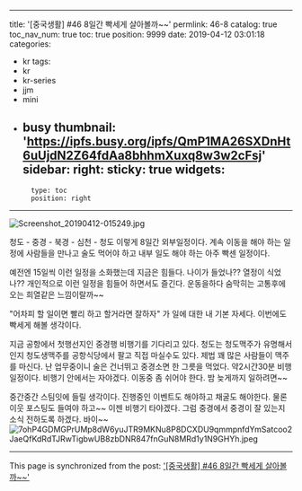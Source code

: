 
---
title: '[중국생활] #46 8일간 빡세게 살아볼까~~'
permlink: 46-8
catalog: true
toc_nav_num: true
toc: true
position: 9999
date: 2019-04-12 03:01:18
categories:
- kr
tags:
- kr
- kr-series
- jjm
- mini
- busy
thumbnail: 'https://ipfs.busy.org/ipfs/QmP1MA26SXDnHt6uUjdN2Z64fdAa8bhhmXuxq8w3w2cFsj'
sidebar:
    right:
        sticky: true
widgets:
    -
        type: toc
        position: right
---


![Screenshot_20190412-015249.jpg](https://ipfs.busy.org/ipfs/QmP1MA26SXDnHt6uUjdN2Z64fdAa8bhhmXuxq8w3w2cFsj)

 청도 - 중경 - 북경 - 심천 - 청도
이렇게 8일간 외부일정이다.
계속 이동을 해야 하는 일정에
사람들을 만나고 술도 먹어야 하고
내부 일도 해야 하는 아주 빡센 일정이다.

예전엔 15일씩 이런 일정을 소화했는데
지금은 힘들다.
나이가 들었나?? 열정이 식었나??
개인적으로 이런 일정을 힘들어 하면서도
 즐긴다. 운동을하다 숨막히는 고통후에
오는 희열같은 느낌이랄까~~

"어차피 할 일이면 빨리 하고
할거라면 잘하자" 가 일에 대한 내 기본
자세다. 이번에도 빡세게 해볼 생각이다.

지금 공항에서 첫행선지인 중경행
비행기를 기다리고 있다.
청도는 청도맥주가 유명해서인지
청도생맥주를 공항식당에서 팔고
직접 마실수도 있다. 
제법 꽤 많은 사람들이 맥주를 마신다.
난 업무중이니 술은 건너뛰고 중경소면
한 그릇을 먹었다. 약2시간30분 비행일정이다.
비행기 안에서는 자야겠다.
이동중 좀 쉬어야 한다. 밤 늦게까지 일하려면~~

중간중간 스팀잇에 들릴 생각이다.
진행중인 이벤트도 해야하고
채굴도 해야한다. 물론 이웃 포스팅도
들여야 하고~~
이젠 비행기 타야겠다.
그럼 중경에서 중경이 잘 있는지 
소식 전하도록 하겠다.  바이~~
![7ohP4GDMGPrUMp8dW6yuJTR9MKNu8P8DCXDU9qmmpnfdYmSatcoo2JaeQfKdRdTJRwTigbwUB8zbDNR847fnGuN8MRd1y1N9GHYh.jpeg](https://ipfs.busy.org/ipfs/QmanqFJTARTHs11ntL4zDA7v9wfdv8ao4n5JApszaocJDJ)



- - -

This page is synchronized from the post: ['[중국생활] #46 8일간 빡세게 살아볼까~~'](https://steemit.com/@kibumh/46-8)
